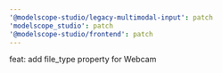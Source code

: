 ```yaml
---
'@modelscope-studio/legacy-multimodal-input': patch
'modelscope_studio': patch
'@modelscope-studio/frontend': patch
---
```


feat: add file_type property for Webcam

